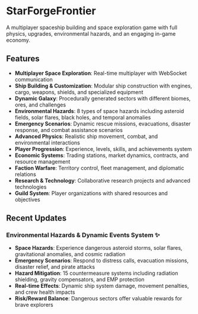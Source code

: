 # StarForgeFrontier
A multiplayer spaceship building and space exploration game with full physics, upgrades, environmental hazards, and an engaging in-game economy.

## Features

- **Multiplayer Space Exploration**: Real-time multiplayer with WebSocket communication
- **Ship Building & Customization**: Modular ship construction with engines, cargo, weapons, shields, and specialized equipment
- **Dynamic Galaxy**: Procedurally generated sectors with different biomes, ores, and challenges
- **Environmental Hazards**: 8 types of space hazards including asteroid fields, solar flares, black holes, and temporal anomalies
- **Emergency Scenarios**: Dynamic rescue missions, evacuations, disaster response, and combat assistance scenarios  
- **Advanced Physics**: Realistic ship movement, combat, and environmental interactions
- **Player Progression**: Experience, levels, skills, and achievements system
- **Economic Systems**: Trading stations, market dynamics, contracts, and resource management
- **Faction Warfare**: Territory control, fleet management, and diplomatic relations
- **Research & Technology**: Collaborative research projects and advanced technologies
- **Guild System**: Player organizations with shared resources and objectives

## Recent Updates

### Environmental Hazards & Dynamic Events System ✨
- **Space Hazards**: Experience dangerous asteroid storms, solar flares, gravitational anomalies, and cosmic radiation
- **Emergency Scenarios**: Respond to distress calls, evacuation missions, disaster relief, and pirate attacks  
- **Hazard Mitigation**: 15 countermeasure systems including radiation shielding, gravity compensators, and EMP protection
- **Real-time Effects**: Dynamic ship system damage, movement penalties, and crew health impacts
- **Risk/Reward Balance**: Dangerous sectors offer valuable rewards for brave explorers
